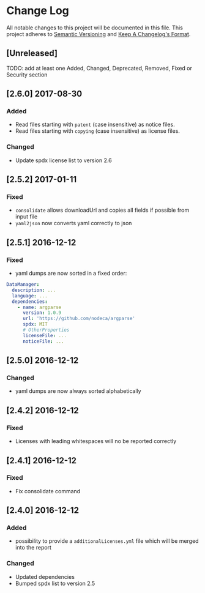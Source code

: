 # Change Log
All notable changes to this project will be documented in this file.
This project adheres to [Semantic Versioning](http://semver.org/) and [Keep A Changelog's Format](http://keepachangelog.com/).

## [Unreleased]

TODO: add at least one Added, Changed, Deprecated, Removed, Fixed or Security section

## [2.6.0] 2017-08-30

### Added
- Read files starting with `patent` (case insensitive) as notice files.
- Read files starting with `copying` (case insensitive) as license files.

### Changed
- Update spdx license list to version 2.6

## [2.5.2] 2017-01-11
### Fixed
- `consolidate` allows downloadUrl and copies all fields if possible from input file
- `yaml2json` now converts yaml correctly to json

## [2.5.1] 2016-12-12
### Fixed
- yaml dumps are now sorted in a fixed order:
```yaml
DataManager:
  description: ...
  language: ...
  dependencies:
    - name: argparse
      version: 1.0.9
      url: 'https://github.com/nodeca/argparse'
      spdx: MIT
      # OtherProperties
      licenseFile: ...
      noticeFile: ...
```

## [2.5.0] 2016-12-12
### Changed
- yaml dumps are now always sorted alphabetically

## [2.4.2] 2016-12-12
### Fixed
- Licenses with leading whitespaces will no be reported correctly

## [2.4.1] 2016-12-12
### Fixed
- Fix consolidate command

## [2.4.0] 2016-12-12
### Added
- possibility to provide a `additionalLicenses.yml` file which will be merged into the report

### Changed
- Updated dependencies
- Bumped spdx list to version 2.5
